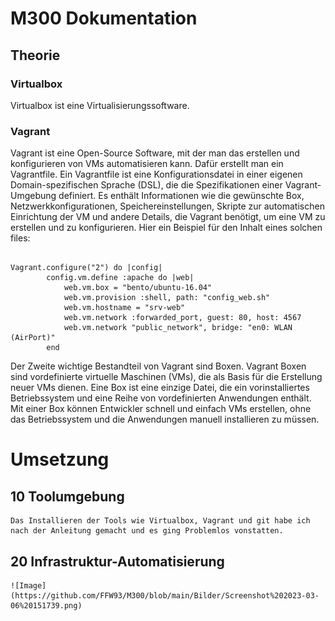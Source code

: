 # M300 Dokumentation

## Theorie

### Virtualbox
Virtualbox ist eine Virtualisierungssoftware.
### Vagrant
Vagrant ist eine Open-Source Software, mit der man das erstellen und konfigurieren von VMs automatisieren kann.
Dafür erstellt man ein Vagrantfile.
Ein Vagrantfile ist eine Konfigurationsdatei in einer eigenen Domain-spezifischen Sprache (DSL), die die Spezifikationen einer Vagrant-Umgebung definiert. Es enthält Informationen wie die gewünschte Box, Netzwerkkonfigurationen, Speichereinstellungen, Skripte zur automatischen Einrichtung der VM und andere Details, die Vagrant benötigt, um eine VM zu erstellen und zu konfigurieren.
Hier ein Beispiel für den Inhalt eines solchen files:
<pre><code> 
Vagrant.configure("2") do |config|
        config.vm.define :apache do |web|
            web.vm.box = "bento/ubuntu-16.04"
            web.vm.provision :shell, path: "config_web.sh"
            web.vm.hostname = "srv-web"
            web.vm.network :forwarded_port, guest: 80, host: 4567
            web.vm.network "public_network", bridge: "en0: WLAN (AirPort)"
        end
</code></pre>
Der Zweite wichtige Bestandteil von Vagrant sind Boxen.
Vagrant Boxen sind vordefinierte virtuelle Maschinen (VMs), die als Basis für die Erstellung neuer VMs dienen. Eine Box ist eine einzige Datei, die ein vorinstalliertes Betriebssystem und eine Reihe von vordefinierten Anwendungen enthält. Mit einer Box können Entwickler schnell und einfach VMs erstellen, ohne das Betriebssystem und die Anwendungen manuell installieren zu müssen.

# Umsetzung
## 10 Toolumgebung
    Das Installieren der Tools wie Virtualbox, Vagrant und git habe ich nach der Anleitung gemacht und es ging Problemlos vonstatten.
## 20 Infrastruktur-Automatisierung 
    ![Image](https://github.com/FFW93/M300/blob/main/Bilder/Screenshot%202023-03-06%20151739.png)

